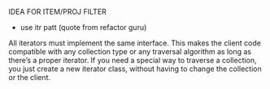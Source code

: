 IDEA FOR ITEM/PROJ FILTER
- use itr patt (quote from refactor guru)

All iterators must implement the same interface. 
This makes the client code compatible with any collection type or any 
traversal algorithm as long as there’s a proper iterator. 
If you need a special way to traverse a collection, you just create a
new iterator class, without having to change the collection or the client.